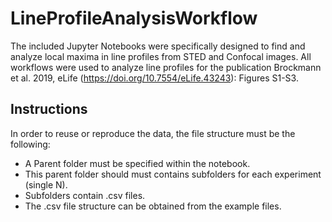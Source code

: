 LineProfileAnalysisWorkflow
==========

The included Jupyter Notebooks were specifically designed to find and analyze local maxima in line profiles from STED and Confocal images.
All workflows were used to analyze line profiles for the publication Brockmann et al. 2019, eLife (https://doi.org/10.7554/eLife.43243): Figures S1-S3.


Instructions
-------
In order to reuse or reproduce the data, the file structure must be the following:

- A Parent folder must be specified within the notebook.
- This parent folder should must contains subfolders for each experiment (single N).
- Subfolders contain .csv files.
- The .csv file structure can be obtained from the example files.  
